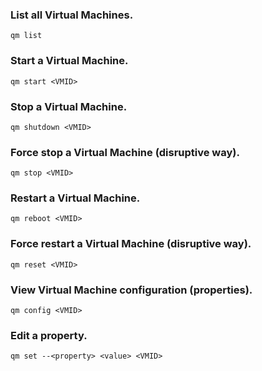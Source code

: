 ### List all Virtual Machines.
~~~
qm list
~~~

### Start a Virtual Machine.
~~~
qm start <VMID>
~~~

### Stop a Virtual Machine.
~~~
qm shutdown <VMID>
~~~

### Force stop a Virtual Machine (disruptive way).
~~~
qm stop <VMID>
~~~

### Restart a Virtual Machine.
~~~
qm reboot <VMID>
~~~

### Force restart a Virtual Machine (disruptive way).
~~~
qm reset <VMID>
~~~

### View Virtual Machine configuration (properties).
~~~
qm config <VMID>
~~~

### Edit a property.
~~~
qm set --<property> <value> <VMID>
~~~